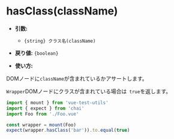 # hasClass(className)

- **引数:**
  - `{string} クラス名(className)`

- **戻り値:** `{boolean}`

- **使い方:**


DOMノードに`className`が含まれているかアサートします。

`Wrapper`DOMノードにクラスが含まれている場合は` true`を返します。

```js
import { mount } from 'vue-test-utils'
import { expect } from 'chai'
import Foo from './Foo.vue'

const wrapper = mount(Foo)
expect(wrapper.hasClass('bar')).to.equal(true)
```